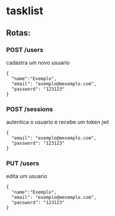 # tasklist

## Rotas:

### POST /users

cadastra um novo usuario

```
{
  "name":"Exemplo",
  "email": "exemplo@mexemplo.com",
  "password": "123123"
}
```

### POST /sessions

autentica o usuario e recebe um token jwt

```
{
  "email": "exemplo@mexemplo.com",
  "password": "123123"
}
```

### PUT /users

edita um usuario

```
{
  "name":"Exemplo",
  "email": "exemplo@mexemplo.com",
  "password": "123123"
}
```
